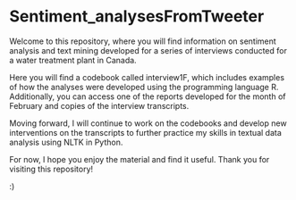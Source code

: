 # Sentiment_analysesFromTweeter

Welcome to this repository, where you will find information on sentiment analysis and text mining developed for a series of interviews conducted for a water treatment plant in Canada.

Here you will find a codebook called interview1F, which includes examples of how the analyses were developed using the programming language R. Additionally, you can access one of the reports developed for the month of February and copies of the interview transcripts.

Moving forward, I will continue to work on the codebooks and develop new interventions on the transcripts to further practice my skills in textual data analysis using NLTK in Python.

For now, I hope you enjoy the material and find it useful. Thank you for visiting this repository!

:)

